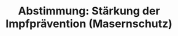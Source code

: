 ---
abstimmung:
  abstimmung: 5
  bundestagssitzung: 127
  datum: 14. November 2019
  legislaturperiode: 19
categories:
- Todo
data:
- title: Abstimmungsergebnis 20191114_5-data.pdf
  url: /res/2021-btw/abstimmungsergebnisse/20191114_5-data.pdf
- title: Abstimmungsergebnis 20191114_5_xls-data.xlsx
  url: /res/2021-btw/abstimmungsergebnisse/20191114_5_xls-data.xlsx
- title: Abstimmungsergebnis 20191114_5_xls-data.csv
  url: /res/2021-btw/abstimmungsergebnisse/csv/20191114_5_xls-data.csv
documents:
- local: /res/2021-btw/drucksachen/13452.pdf
  title: Drucksache 19/13452
  url: https://dip21.bundestag.de/dip21/btd/19/134/1913452.pdf
- local: /res/2021-btw/drucksachen/13826.pdf
  title: Drucksache 19/13826
  url: https://dip21.bundestag.de/dip21/btd/19/138/1913826.pdf
- local: /res/2021-btw/drucksachen/15164.pdf
  title: Drucksache 19/15164
  url: https://dip21.bundestag.de/dip21/btd/19/151/1915164.pdf
ergebnis:
  AfD:
    enthaltung: 13
    gesamt: 91
    ja: 3
    nein: 67
    nichtabgegeben: 8
    ungueltig: 0
  Bündnis 90/Die Grünen:
    enthaltung: 57
    gesamt: 67
    ja: 1
    nein: 1
    nichtabgegeben: 8
    ungueltig: 0
  Die Linke:
    enthaltung: 30
    gesamt: 69
    ja: 18
    nein: 17
    nichtabgegeben: 4
    ungueltig: 0
  FDP:
    enthaltung: 2
    gesamt: 80
    ja: 67
    nein: 0
    nichtabgegeben: 11
    ungueltig: 0
  cdu/csu:
    enthaltung: 1
    gesamt: 246
    ja: 232
    nein: 2
    nichtabgegeben: 11
    ungueltig: 0
  file: 20191114_5_xls-data.xlsx
  fraktionslos:
    enthaltung: 1
    gesamt: 4
    ja: 0
    nein: 2
    nichtabgegeben: 1
    ungueltig: 0
  spd:
    enthaltung: 1
    gesamt: 152
    ja: 138
    nein: 0
    nichtabgegeben: 13
    ungueltig: 0
layout: abstimmung
links:
- title: Link zu bundestag.de
  url: https://www.bundestag.de/parlament/plenum/abstimmung/abstimmung?id=636
preview: 'Deutscher Bundestag


  127. Sitzung des Deutschen Bundestages

  am Donnerstag, 14. November 2019


  Endgültiges Ergebnis der Namentlichen Abstimmung Nr. 5


  Gesetzentwurf der Bundesregierung

  Entwurf eines Gesetzes für den Schutz vor Masern und zur Stärkung der Impfprävention

  (Masernschutzgesetz)

  - Drucksachen 19/13452, 19/13826 und 19/15164 -'
tags:
- Todo
title: 'Abstimmung: Stärkung der Impfprävention (Masernschutz)'
---